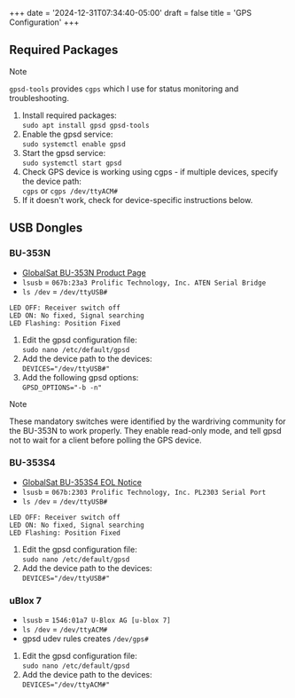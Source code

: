 +++
date = '2024-12-31T07:34:40-05:00'
draft = false
title = 'GPS Configuration'
+++

## Required Packages

> [!NOTE]
> `gpsd-tools` provides `cgps` which I use for status monitoring and troubleshooting.

1. Install required packages:  
   `sudo apt install gpsd gpsd-tools`
2. Enable the gpsd service:  
   `sudo systemctl enable gpsd`
3. Start the gpsd service:  
   `sudo systemctl start gpsd`
4. Check GPS device is working using cgps - if multiple devices, specify the device path:  
   `cgps` or `cgps /dev/ttyACM#`
5. If it doesn't work, check for device-specific instructions below.

## USB Dongles

### BU-353N

* [GlobalSat BU-353N Product Page](https://www.globalsat.com.tw/en/product-282348/USB-GPS-Receiver-BU-353N.html)
* `lsusb` = `067b:23a3 Prolific Technology, Inc. ATEN Serial Bridge`
* `ls /dev` = `/dev/ttyUSB#`

```
LED OFF: Receiver switch off
LED ON: No fixed, Signal searching
LED Flashing: Position Fixed
```

1. Edit the gpsd configuration file:  
   `sudo nano /etc/default/gpsd`
2. Add the device path to the devices:  
   `DEVICES="/dev/ttyUSB#"`
3. Add the following gpsd options:  
   `GPSD_OPTIONS="-b -n"`

> [!NOTE]
> These mandatory switches were identified by the wardriving community for the BU-353N to work properly. They enable read-only mode, and tell gpsd not to wait for a client before polling the GPS device.

### BU-353S4

* [GlobalSat BU-353S4 EOL Notice](https://www.globalsat.com.tw/en/product-199952/Cable-GPS-with-USB-interface-SiRF-Star-IV-BU-353S4-EOL.html)
* `lsusb` = `067b:2303 Prolific Technology, Inc. PL2303 Serial Port`
* `ls /dev` = `/dev/ttyUSB#`

```
LED OFF: Receiver switch off
LED ON: No fixed, Signal searching
LED Flashing: Position Fixed
```

1. Edit the gpsd configuration file:  
   `sudo nano /etc/default/gpsd`
2. Add the device path to the devices:  
   `DEVICES="/dev/ttyUSB#"`

### uBlox 7

* `lsusb` = `1546:01a7 U-Blox AG [u-blox 7]`
* `ls /dev` = `/dev/ttyACM#`
* gpsd udev rules creates `/dev/gps#`

1. Edit the gpsd configuration file:  
   `sudo nano /etc/default/gpsd`
2. Add the device path to the devices:  
   `DEVICES="/dev/ttyACM#"`